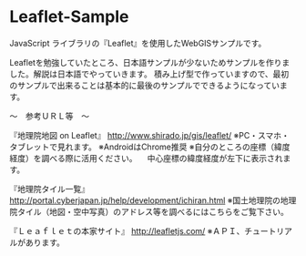 # Leaflet-Sample
JavaScript ライブラリの『Leaflet』を使用したWebGISサンプルです。

Leafletを勉強していたところ、日本語サンプルが少ないためサンプルを作りました。解説は日本語でやっていきます。
積み上げ型で作っていますので、最初のサンプルで出来ることは基本的に最後のサンプルでできるようになっています。

～　参考ＵＲＬ等　～

『地理院地図 on Leaflet』
http://www.shirado.jp/gis/leaflet/
※PC・スマホ・タブレットで見れます。
※AndroidはChrome推奨
※自分のところの座標（緯度経度）を調べる際に活用ください。
 　中心座標の緯度経度が左下に表示されます。

『地理院タイル一覧』
http://portal.cyberjapan.jp/help/development/ichiran.html
※国土地理院の地理院タイル（地図・空中写真）のアドレス等を調べるにはこちらをご覧下さい。

『Ｌｅａｆｌｅｔの本家サイト』
http://leafletjs.com/
 ※ＡＰＩ、チュートリアルがあります。
